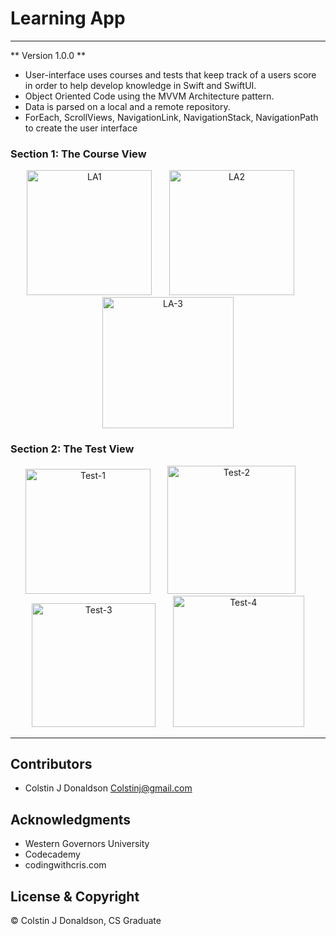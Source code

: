 # Learning App
- - -
** Version 1.0.0 **

- User-interface uses courses and tests that keep track of a users score in order to help develop knowledge in Swift and SwiftUI.
- Object Oriented Code using the MVVM Architecture pattern. 
- Data is parsed on a local and a remote repository.
- ForEach, ScrollViews, NavigationLink, NavigationStack, NavigationPath to create the user interface 

### Section 1: The Course View 
<div align="center">
<img width="200" alt="LA1" title="Main Screen" src="https://user-images.githubusercontent.com/96356901/234433572-64f97a16-a4a2-4f53-aef0-644e08c3d5ed.png">
&nbsp;
&nbsp;
&nbsp;
<img width="200" alt="LA2" title="Content List View" src="https://user-images.githubusercontent.com/96356901/234433203-858d72bc-c139-4b33-9199-fbf1341d2bd0.png">
&nbsp;
&nbsp;
&nbsp;
<img width="210" alt="LA-3" title="Content Detail view" src="https://user-images.githubusercontent.com/96356901/234433200-ffbba30b-50c1-4653-a327-78dea18fdf48.png">
</div>


### Section 2: The Test View
<div align="center">
<img width="200" alt="Test-1" title="Start Screen" src="https://user-images.githubusercontent.com/96356901/234436475-d26e84b2-d84e-4633-ba91-06208d16d7d1.png">
&nbsp;
&nbsp;
&nbsp;
<img width="205" alt="Test-2" title="Right Answer" src="https://user-images.githubusercontent.com/96356901/234436484-6ddefad7-4a32-4aff-8222-20e4139691e3.png">
&nbsp;
&nbsp;
&nbsp;
<img width="198" alt="Test-3" title="Wrong Answer" src="https://user-images.githubusercontent.com/96356901/234436491-6e79ac07-deb6-48b2-b727-a7e6495252fd.png">
&nbsp;
&nbsp;
&nbsp;
<img width="210" alt="Test-4" title="Completion Screen" src="https://user-images.githubusercontent.com/96356901/234436494-999fcde8-7519-4ae2-baf9-4280e7ef5827.png">
</div>



- - -
## Contributors
- Colstin J Donaldson <Colstinj@gmail.com>


## Acknowledgments 

- Western Governors University
- Codecademy
- codingwithcris.com

## License & Copyright

© Colstin J Donaldson, CS Graduate 

